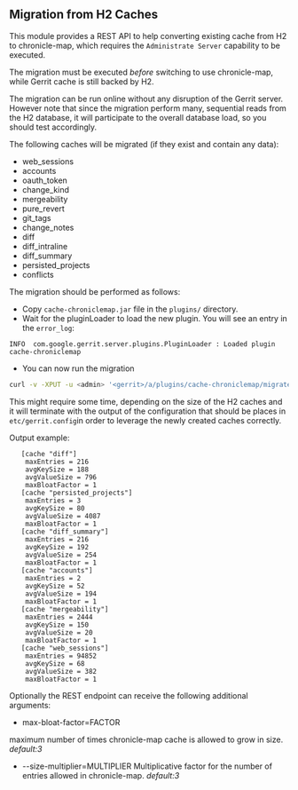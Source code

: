 ## Migration from H2 Caches

This module provides a REST API to help converting existing cache from H2 to
chronicle-map, which requires the `Administrate Server` capability to be
executed.

The migration must be executed _before_ switching to use chronicle-map, while
Gerrit cache is still backed by H2.

The migration can be run online without any disruption of the Gerrit server.
However note that since the migration perform many, sequential reads from the H2
database, it will participate to the overall database load, so you should test
accordingly.

The following caches will be migrated (if they exist and contain any data):

* web_sessions
* accounts
* oauth_token
* change_kind
* mergeability
* pure_revert
* git_tags
* change_notes
* diff
* diff_intraline
* diff_summary
* persisted_projects
* conflicts

The migration should be performed as follows:

* Copy `cache-chroniclemap.jar` file in the `plugins/` directory.
* Wait for the pluginLoader to load the new plugin. You will see an entry in
the `error_log`:

```
INFO  com.google.gerrit.server.plugins.PluginLoader : Loaded plugin cache-chroniclemap
```

* You can now run the migration

```bash
curl -v -XPUT -u <admin> '<gerrit>/a/plugins/cache-chroniclemap/migrate?[size-multiplier=FACTOR]&[bax-bloat-factor=MULTIPLIER]'
```

This might require some time, depending on the size of the H2 caches and it will
terminate with the output of the configuration that should be places in
`etc/gerrit.config`in order to leverage the newly created caches correctly.

Output example:

```
   [cache "diff"]
   	maxEntries = 216
   	avgKeySize = 188
   	avgValueSize = 796
   	maxBloatFactor = 1
   [cache "persisted_projects"]
   	maxEntries = 3
   	avgKeySize = 80
   	avgValueSize = 4087
   	maxBloatFactor = 1
   [cache "diff_summary"]
   	maxEntries = 216
   	avgKeySize = 192
   	avgValueSize = 254
   	maxBloatFactor = 1
   [cache "accounts"]
   	maxEntries = 2
   	avgKeySize = 52
   	avgValueSize = 194
   	maxBloatFactor = 1
   [cache "mergeability"]
   	maxEntries = 2444
   	avgKeySize = 150
   	avgValueSize = 20
   	maxBloatFactor = 1
   [cache "web_sessions"]
   	maxEntries = 94852
   	avgKeySize = 68
   	avgValueSize = 382
   	maxBloatFactor = 1
```

Optionally the REST endpoint can receive the following additional arguments:

* max-bloat-factor=FACTOR

maximum number of times chronicle-map cache is allowed to grow in size.
*default:3*

*  --size-multiplier=MULTIPLIER
Multiplicative factor for the number of entries allowed in chronicle-map.
*default:3*